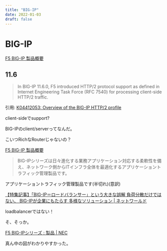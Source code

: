 ```yaml
---
title: "BIG-IP"
date: 2022-01-03
draft: false
---
```

# BIG-IP



[F5 BIG-IP 製品概要](https://www.networld.co.jp/product/f5/pro_info/bigip/)



## 11.6



> In BIG-IP 11.6.0, F5 introduced HTTP/2 protocol support as defined in Internet Engineering Task Force (RFC 7540) for processing client-side HTTP/2 traffic.



引用: [K04412053: Overview of the BIG-IP HTTP/2 profile](https://support.f5.com/csp/article/K04412053)



client-sideでsupport?



BIG-IPのclient/serverってなんだ。



こいつRichなRouterじゃないの？



[F5 BIG-IP 製品概要](https://www.networld.co.jp/product/f5/pro_info/bigip/)



> BIG-IPシリーズは日々進化する業務アプリケーション対応する柔軟性を備え、ネットワーク側からITインフラ全体を最適化するアプリケーショントラフィック管理製品です。



アプリケーショントラフィック管理製品です(半切れ)(意訳)



[【特集記事】「BIG-IP＝ロードバランサー」という大きな誤解 負荷分散だけではない、 BIG-IPが企業にもたらす 多様なソリューション | ネットワールド](https://www.networld.co.jp/product/f5/topics/2018/20180216/)



loadbalancerではない！



そ、そっか。



[F5 BIG-IPシリーズ : 製品 | NEC](https://jpn.nec.com/datanet/bigip/index.html)



真ん中の図がわかりやすかった。
